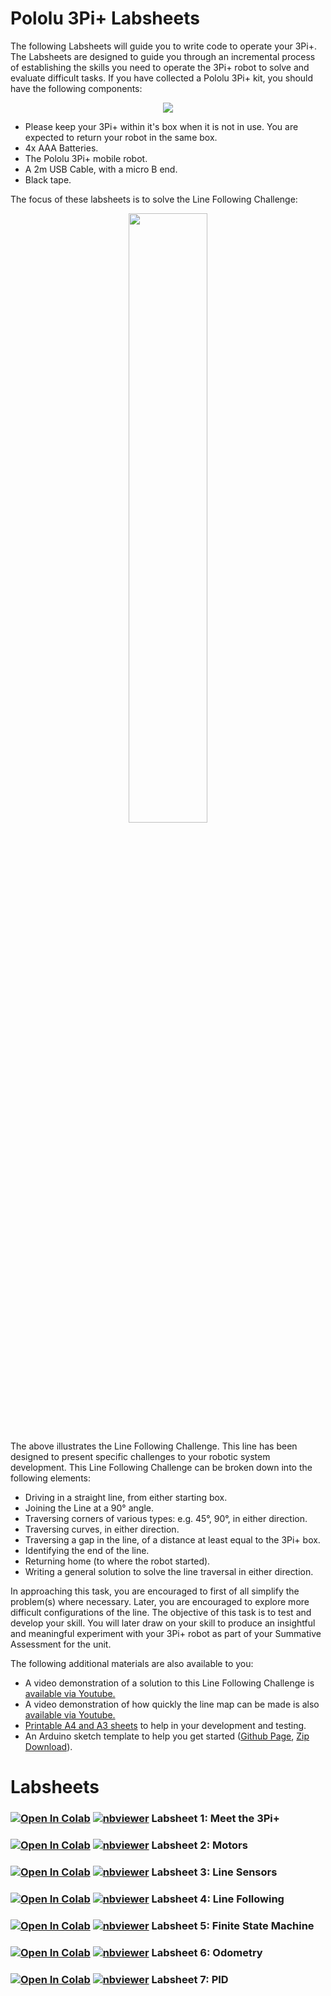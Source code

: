 # Pololu 3Pi+ Labsheets

The following Labsheets will guide you to write code to operate your 3Pi+.  The Labsheets are designed to guide you through an incremental process of establishing the skills you need to operate the 3Pi+ robot to solve and evaluate difficult tasks.  If you have collected a Pololu 3Pi+ kit, you should have the following components:

<p align="center">
  <img src="https://github.com/paulodowd/EMATM0053_21_22/blob/main/images/3PI_Kit.png?raw=true">
</p>

- Please keep your 3Pi+ within it's box when it is not in use.  You are expected to return your robot in the same box.
- 4x AAA Batteries.
- The Pololu 3Pi+ mobile robot.
- A 2m USB Cable, with a micro B end.
- Black tape.

The focus of these labsheets is to solve the Line Following Challenge:

<p align="center">
<img width="50%" src="https://github.com/paulodowd/EMATM0053_21_22/blob/main/images/LineChallengeOverview.png?raw=true"> 
</p>

The above illustrates the Line Following Challenge.  This line has been designed to present specific challenges to your robotic system development.  This Line Following Challenge can be broken down into the following elements:
- Driving in a straight line, from either starting box.
- Joining the Line at a 90&deg; angle.
- Traversing corners of various types: e.g. 45&deg;, 90&deg;, in either direction.
- Traversing curves, in either direction.
- Traversing a gap in the line, of a distance at least equal to the 3Pi+ box.
- Identifying the end of the line.
- Returning home (to where the robot started).
- Writing a general solution to solve the line traversal in either direction.

In approaching this task, you are encouraged to first of all simplify the problem(s) where necessary.  Later, you are encouraged to explore more difficult configurations of the line.  The objective of this task is to test and develop your skill.  You will later draw on your skill to produce an insightful and meaningful experiment with your 3Pi+ robot as part of your Summative Assessment for the unit.

The following additional materials are also available to you:
- A video demonstration of a solution to this Line Following Challenge is <a href="https://www.youtube.com/embed/IbfQaGqX-YU">available via Youtube.</a>
- A video demonstration of how quickly the line map can be made is also <a href="https://youtu.be/lNk7vgK9Fco">available via Youtube.</a>
- <a href="https://github.com/paulodowd/EMATM0053_21_22/tree/main/PrintableSheets">Printable A4 and A3 sheets</a> to help in your development and testing.
- An Arduino sketch template to help you get started (<a href="https://github.com/paulodowd/EMATM0053_21_22/tree/main/3PI_CodeStub">Github Page</a>, <a href="https://github.com/paulodowd/EMATM0053_21_22/raw/main/3PI_CodeStub/Labsheet_X.zip">Zip Download</a>).


# Labsheets

### [![Open In Colab](https://colab.research.google.com/assets/colab-badge.svg)](https://colab.research.google.com/github/paulodowd/EMATM0053_21_22/blob/main/Labsheets/Core/L1_MeetThe3PI.ipynb)  [![nbviewer](https://raw.githubusercontent.com/jupyter/design/master/logos/Badges/nbviewer_badge.svg)](https://nbviewer.jupyter.org/github/paulodowd/EMATM0053_21_22/blob/main/Labsheets/Core/L1_MeetThe3PI.ipynb) Labsheet 1: Meet the 3Pi+ 

### [![Open In Colab](https://colab.research.google.com/assets/colab-badge.svg)](https://colab.research.google.com/github/paulodowd/EMATM0053_21_22/blob/main/Labsheets/Core/L2_Motors.ipynb)  [![nbviewer](https://raw.githubusercontent.com/jupyter/design/master/logos/Badges/nbviewer_badge.svg)](https://nbviewer.jupyter.org/github/paulodowd/EMATM0053_21_22/blob/main/Labsheets/Core/L2_Motors.ipynb) Labsheet 2: Motors 

### [![Open In Colab](https://colab.research.google.com/assets/colab-badge.svg)](https://colab.research.google.com/github/paulodowd/EMATM0053_21_22/blob/main/Labsheets/Core/L3_LineSensors.ipynb)  [![nbviewer](https://raw.githubusercontent.com/jupyter/design/master/logos/Badges/nbviewer_badge.svg)](https://nbviewer.jupyter.org/github/paulodowd/EMATM0053_21_22/blob/main/Labsheets/Core/L3_LineSensors.ipynb) Labsheet 3: Line Sensors 

### [![Open In Colab](https://colab.research.google.com/assets/colab-badge.svg)](https://colab.research.google.com/github/paulodowd/EMATM0053_21_22/blob/main/Labsheets/Core/L4_LineFollowing.ipynb)  [![nbviewer](https://raw.githubusercontent.com/jupyter/design/master/logos/Badges/nbviewer_badge.svg)](https://nbviewer.jupyter.org/github/paulodowd/EMATM0053_21_22/blob/main/Labsheets/Core/L4_LineFollowing.ipynb) Labsheet 4: Line Following 

### [![Open In Colab](https://colab.research.google.com/assets/colab-badge.svg)](https://colab.research.google.com/github/paulodowd/EMATM0053_21_22/blob/main/Labsheets/Core/L5_FiniteStateMachine.ipynb)  [![nbviewer](https://raw.githubusercontent.com/jupyter/design/master/logos/Badges/nbviewer_badge.svg)](https://nbviewer.jupyter.org/github/paulodowd/EMATM0053_21_22/blob/main/Labsheets/Core/L5_FiniteStateMachine.ipynb) Labsheet 5: Finite State Machine 

### [![Open In Colab](https://colab.research.google.com/assets/colab-badge.svg)](https://colab.research.google.com/github/paulodowd/EMATM0053_21_22/blob/main/Labsheets/Core/L6_Odometry.ipynb)  [![nbviewer](https://raw.githubusercontent.com/jupyter/design/master/logos/Badges/nbviewer_badge.svg)](https://nbviewer.jupyter.org/github/paulodowd/EMATM0053_21_22/blob/main/Labsheets/Core/L6_Odometry.ipynb) Labsheet 6: Odometry 

### [![Open In Colab](https://colab.research.google.com/assets/colab-badge.svg)](https://colab.research.google.com/github/paulodowd/EMATM0053_21_22/blob/main/Labsheets/Core/L7_PID.ipynb)  [![nbviewer](https://raw.githubusercontent.com/jupyter/design/master/logos/Badges/nbviewer_badge.svg)](https://nbviewer.jupyter.org/github/paulodowd/EMATM0053_21_22/blob/main/Labsheets/Core/L7_PID.ipynb) Labsheet 7: PID 
